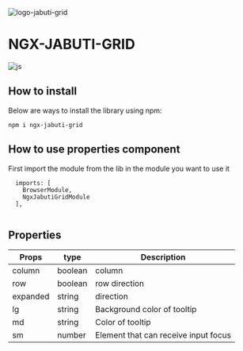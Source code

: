 ![logo-jabuti-grid](https://user-images.githubusercontent.com/33287490/187043270-9d4977a2-83e2-4cb8-9179-d21f68ef7e90.png)


# NGX-JABUTI-GRID




<div style="display: inline_block">
    <img align="center" alt="js" src="https://img.shields.io/badge/Angular-DD0031?style=for-the-badge&logo=angular&logoColor=white" /> 
</div>

## How to install

Below are ways to install the library using npm:

```
npm i ngx-jabuti-grid

```

## How to use  properties component
First import the module from the lib in the module you want to use it 
```Jsx
  imports: [
    BrowserModule,
    NgxJabutiGridModule
  ],
```

```jsx

```

## Properties


| Props               | type     |  Description                                   |
| ------------------- | -------  | ---------------------------------              |
| column              | boolean  |  column                                 |
| row                 | boolean  |  row direction                                |
| expanded               | string  |   direction                   |
| lg      | string   |  Background color of tooltip                   |
| md        | string   |  Color of tooltip                              |
| sm            | number   |  Element that can receive input focus          |

